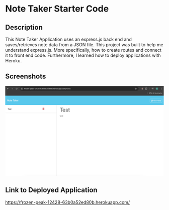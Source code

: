 # Note Taker Starter Code

## Description

This Note Taker Application uses an express.js back end and saves/retrieves note data from a JSON file. This project was built to help me understand express.js. More specifically, how to create routes and connect it to front end code. Furthermore, I learned how to deploy applications with Heroku.

## Screenshots

![alt text](public/assets/images/Screenshot%202024-05-21%20at%204.29.15%20PM.png)

## Link to Deployed Application

https://frozen-peak-12428-63b0a52ed80b.herokuapp.com/